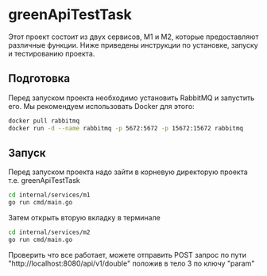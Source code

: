 # greenApiTestTask

Этот проект состоит из двух сервисов, M1 и M2, которые предоставляют различные функции. Ниже приведены инструкции по установке, запуску и тестированию проекта.

## Подготовка

Перед запуском проекта необходимо установить RabbitMQ и запустить его. Мы рекомендуем использовать Docker для этого:

```bash
docker pull rabbitmq
docker run -d --name rabbitmq -p 5672:5672 -p 15672:15672 rabbitmq
```

## Запуск
Перед запуском проекта надо зайти в корневую директорую проекта т.е. greenApiTestTask
```bash
cd internal/services/m1
go run cmd/main.go
```

Затем открыть вторую вкладку в терминале 
```bash
cd internal/services/m2
go run cmd/main.go
```

Проверить что все работает, можете отправить POST запроc по пути "http://localhost:8080/api/v1/double" положив в тело 3 по ключу "param"
